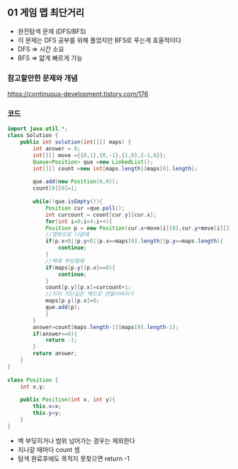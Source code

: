 
## 01 게임 맵 최단거리
- 완전탐색 문제 (DFS/BFS)
- 이 문제는 DFS 공부를 위해 풀었지만 BFS로 푸는게 효울적이다
- DFS => 시간 소요
- BFS => 얇게 빠르게 가능 

### 참고할만한 문제와 개념
https://continuous-development.tistory.com/176

### 코드
```java
import java.util.*;
class Solution {
    public int solution(int[][] maps) {
        int answer = 0;
        int[][] move ={{0,1},{0,-1},{1,0},{-1,0}};
        Queue<Position> que =new LinkedList();
        int[][] count =new int[maps.length][maps[0].length];
        
        que.add(new Position(0,0));
        count[0][0]=1;
        
        while(!que.isEmpty()){
            Position cur =que.poll();
            int curcount = count[cur.y][cur.x];
            for(int i=0;i<4;i++){
            Position p = new Position(cur.x+move[i][0],cur.y+move[i][1]);
            //맵밖으로 나갈때
            if(p.x<0||p.y<0||p.x==maps[0].length||p.y==maps.length){
                continue;
            }
            //벽에 부딪힐때
            if(maps[p.y][p.x]==0){
                continue;
            }
            count[p.y][p.x]=curcount+1;
            //이미 지난길은 벽으로 만들어버리기
            maps[p.y][p.x]=0;
            que.add(p);
            }
        }
        answer=count[maps.length-1][maps[0].length-1];
        if(answer==0){
            return -1;
        }
        return answer;
    }
}
 
class Position {
    int x,y;
    
    public Position(int x, int y){
        this.x=x;
        this.y=y;
    }
}
```
- 벽 부딪히거나 범위 넘어가는 경우는 제외한다
- 지나갈 때마다 count 셈
- 탐색 완료후에도 목적지 못찾으면 return -1
